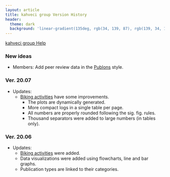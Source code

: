 ```yaml
---
layout: article
title: kahveci group Version History
header:
  theme: dark
  background: 'linear-gradient(135deg, rgb(34, 139, 87), rgb(139, 34, 139))'     
---
```


<a class="button button--outline-success button--pill button--xs" href="/help">kahveci group Help</a>

### New ideas

* Members: Add peer review data in the [Publons](https://publons.com) style.

### Ver. 20.07

* Updates:
  * [Biking activities](/biking) have some improvements.
    * The plots are dynamically generated.
    * More compact logs in a single table per page.
    * All numbers are properly rounded following the sig. fig. rules.
    * Thousand separators were added to large numbers (in tables only). 

### Ver. 20.06

* Updates:
  * [Biking activities](/biking) were added.
  * Data visualizations were added using flowcharts, line and bar graphs.
  * Publication types are linked to their categories.  